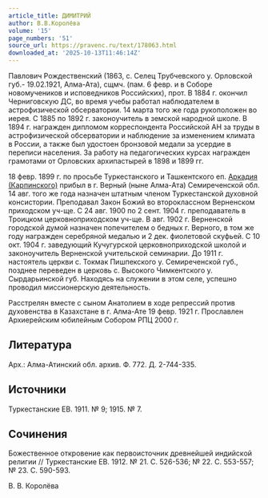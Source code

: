 ```yaml
---
article_title: ДИМИТРИЙ
author: В.В.Королёва
volume: '15'
page_numbers: '51'
source_url: https://pravenc.ru/text/178063.html
downloaded_at: '2025-10-13T11:46:14Z'
---
```


Павлович Рождественский (1863, с. Селец Трубчевского у. Орловской губ.- 19.02.1921, Алма-Ата), сщмч. (пам. 6 февр. и в Соборе новомучеников и исповедников Российских), прот. В 1884 г. окончил Черниговскую ДС, во время учебы работал наблюдателем в астрофизической обсерватории. 14 марта того же года рукоположен во иерея. С 1885 по 1892 г. законоучитель в земской народной школе. В 1894 г. награжден дипломом корреспондента Российской АН за труды в астрофизической обсерватории и наблюдение за изменением климата в России, а также был удостоен бронзовой медали за усердие в переписи населения. За работу на педагогических курсах награжден грамотами от Орловских архипастырей в 1898 и 1899 гг.

18 февр. 1899 г. по просьбе Туркестанского и Ташкентского еп. [Аркадия (Карпинского)](<https://pravenc.ru/text/Аркадия (Карпинского).html>) прибыл в г. Верный (ныне Алма-Ата) Семиреченской обл. 14 авг. того же года назначен штатным членом Туркестанской духовной консистории. Преподавал Закон Божий во второклассном Верненском приходском уч-ще. С 24 авг. 1900 по 2 сент. 1904 г. преподаватель в Троицком церковноприходском уч-ще. В авг. 1902 г. Верненской городской думой назначен попечителем о бедных г. Верного, в том же году награжден серебряной медалью и 2 дек. фиолетовой скуфьей. С 10 окт. 1904 г. заведующий Кучугурской церковноприходской школой и законоучитель Верненской учительской семинарии. До 1911 г. настоятель церкви с. Токмак Пишпекского у. Семиреченской губ., позднее переведен в церковь с. Высокого Чимкентского у. Сырдарьинской губ. Находясь на служении в этом селе, успешно проводил миссионерскую деятельность.

Расстрелян вместе с сыном Анатолием в ходе репрессий против духовенства в Казахстане в г. Алма-Ате 19 февр. 1921 г. Прославлен Архиерейским юбилейным Собором РПЦ 2000 г.

## Литература

Арх.: Алма-Атинский обл. архив. Ф. 772. Д. 2-744-335.

## Источники

Туркестанские ЕВ. 1911. № 9; 1915. № 7.

## Сочинения

Божественное откровение как первоисточник древнейшей индийской религии // Туркестанские ЕВ. 1912. № 21. С. 526-536; № 22. С. 553-557; № 23. С. 590-593.

В.  В.  Королёва
